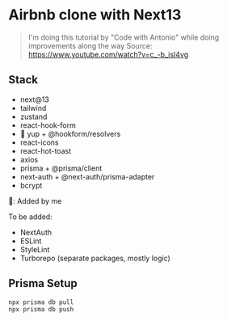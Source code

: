 # Airbnb clone with Next13

> I'm doing this tutorial by "Code with Antonio" while doing improvements along the way
> Source: https://www.youtube.com/watch?v=c_-b_isI4vg

## Stack

- next@13
- tailwind
- zustand
- react-hook-form
- 🌟 yup + @hookform/resolvers
- react-icons
- react-hot-toast
- axios
- prisma + @prisma/client
- next-auth + @next-auth/prisma-adapter
- bcrypt

🌟: Added by me

To be added:

- NextAuth
- ESLint
- StyleLint
- Turborepo (separate packages, mostly logic)

## Prisma Setup

```sh
npx prisma db pull
npx prisma db push
```
